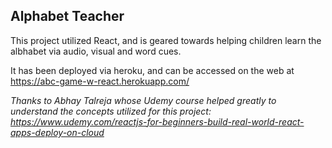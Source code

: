 ## Alphabet Teacher

This project utilized React, and is geared towards helping children learn the albhabet via audio, visual and word cues.

It has been deployed via heroku, and can be accessed on the web at https://abc-game-w-react.herokuapp.com/





*Thanks to Abhay Talreja whose Udemy course helped greatly to understand the concepts utilized for this project:
https://www.udemy.com/reactjs-for-beginners-build-real-world-react-apps-deploy-on-cloud*

